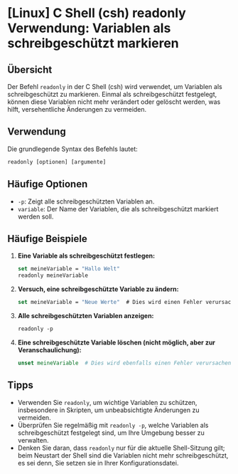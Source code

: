 # [Linux] C Shell (csh) readonly Verwendung: Variablen als schreibgeschützt markieren

## Übersicht
Der Befehl `readonly` in der C Shell (csh) wird verwendet, um Variablen als schreibgeschützt zu markieren. Einmal als schreibgeschützt festgelegt, können diese Variablen nicht mehr verändert oder gelöscht werden, was hilft, versehentliche Änderungen zu vermeiden.

## Verwendung
Die grundlegende Syntax des Befehls lautet:

```csh
readonly [optionen] [argumente]
```

## Häufige Optionen
- `-p`: Zeigt alle schreibgeschützten Variablen an.
- `variable`: Der Name der Variablen, die als schreibgeschützt markiert werden soll.

## Häufige Beispiele

1. **Eine Variable als schreibgeschützt festlegen:**
   ```csh
   set meineVariable = "Hallo Welt"
   readonly meineVariable
   ```

2. **Versuch, eine schreibgeschützte Variable zu ändern:**
   ```csh
   set meineVariable = "Neue Werte"  # Dies wird einen Fehler verursachen
   ```

3. **Alle schreibgeschützten Variablen anzeigen:**
   ```csh
   readonly -p
   ```

4. **Eine schreibgeschützte Variable löschen (nicht möglich, aber zur Veranschaulichung):**
   ```csh
   unset meineVariable  # Dies wird ebenfalls einen Fehler verursachen
   ```

## Tipps
- Verwenden Sie `readonly`, um wichtige Variablen zu schützen, insbesondere in Skripten, um unbeabsichtigte Änderungen zu vermeiden.
- Überprüfen Sie regelmäßig mit `readonly -p`, welche Variablen als schreibgeschützt festgelegt sind, um Ihre Umgebung besser zu verwalten.
- Denken Sie daran, dass `readonly` nur für die aktuelle Shell-Sitzung gilt; beim Neustart der Shell sind die Variablen nicht mehr schreibgeschützt, es sei denn, Sie setzen sie in Ihrer Konfigurationsdatei.